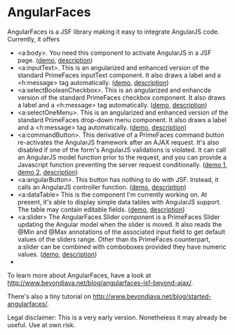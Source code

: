 AngularFaces
============

AngularFaces is a JSF library making it easy to integrate AngularJS code. Currently, it offers
<ul>
<li>&lt;a:body&gt;. You need this component to activate AngularJS in a JSF page. 
(<a href="http://angularfaces-beyondjava.rhcloud.com/AngularFaces-1/index.jsf">demo</a>, <a href="http://www.beyondjava.net/blog/started-angularfaces/">description</a>)
</li>
<li>&lt;a:inputText&gt;. This is an angularized and enhanced version of the standard PrimeFaces inputText component. It also draws a label and a &lt;h:message&gt; tag automatically.
(<a href="http://angularfaces-beyondjava.rhcloud.com/AngularFaces-2/index.jsf">demo</a>, <a href="http://www.beyondjava.net/blog/started-angularfaces/">description</a>)</li>
<li>&lt;a:selectBooleanCheckbox&gt;. This is an angularized and enhancde version of the standard PrimeFaces checkbox component. It also draws a label and a &lt;h:message&gt; tag automatically.
(<a href="http://angularfaces-beyondjava.rhcloud.com/AngularFaces-4/index.jsf">demo</a>, <a href="http://www.beyondjava.net/blog/angularfaces-comboboxes-checkboxes-sliders-3d-graphics/">description</a>)</li>
<li>&lt;a:selectOneMenu&gt;. This is an angularized and enhanced version of the standard PrimeFaces drop-down menu component. It also draws a label and a &lt;h:message&gt; tag automatically.
(<a href="http://angularfaces-beyondjava.rhcloud.com/AngularFaces-4/index.jsf">demo</a>, <a href="http://www.beyondjava.net/blog/angularfaces-comboboxes-checkboxes-sliders-3d-graphics/">description</a>)</li>
<li>&lt;a:commandButton&gt;. This derivative of a PrimeFaces command button re-activates the AngularJS framework after an AJAX request. It's also disabled if one of the form's AngularJS validations is violated.
It can call an AngularJS model function prior to the request, and you can provide a Javascript function preventing the server request conditionally.
(<a href="http://angularfaces-beyondjava.rhcloud.com/AngularFaces-2/index.jsf">demo 1</a>, <a href="http://angularfaces-beyondjava.rhcloud.com/AngularFaces-4/index.jsf">demo 2</a>, <a href="">description</a>)</li>
<li>&lt;a:angularButton&gt;. This button has nothing to do with JSF. Instead, it calls an AngularJS controller function.
(<a href="http://angularfaces-beyondjava.rhcloud.com/AngularFaces-3/index.jsf">demo</a>, <a href="http://www.beyondjava.net/blog/angularfaces-calling-angularjs-controllers/">description</a>)</li>
<li>&lt;a:dataTable&gt; This is the component I'm currently working on. At present, it's able to display simple data tables with AngularJS support. The table may contain editable fields.
(<a href="http://angularfaces-beyondjava.rhcloud.com/AngularFaces-5/index.jsf">demo</a>, <a href="http://www.beyondjava.net/blog/angularfaces-check-boxes-drop-menus-tables/">description</a>)</li>
<li>&lt;a:slider&gt; The AngularFaces Slider component is a PrimeFaces Slider updating the Angular model when the slider is moved. It also reads the @Min and @Max annotations of the associated input field to get default values of the sliders range. Other than its PrimeFaces counterpart, a:slider can be combined with comboboxes provided they have numeric values.
(<a href="http://angularfaces-beyondjava.rhcloud.com/AngularFaces-4/index.jsf">demo</a>, <a href="http://www.beyondjava.net/blog/angularfaces-comboboxes-checkboxes-sliders-3d-graphics/">description</a>)<li>
</ul> 

To learn more about AngularFaces, have a look at http://www.beyondjava.net/blog/angularfaces-jsf-beyond-ajax/.

There's also a tiny tutorial on http://www.beyondjava.net/blog/started-angularfaces/.

Legal disclaimer:
This is a very early version. Nonetheless it may already be useful. Use at own risk.